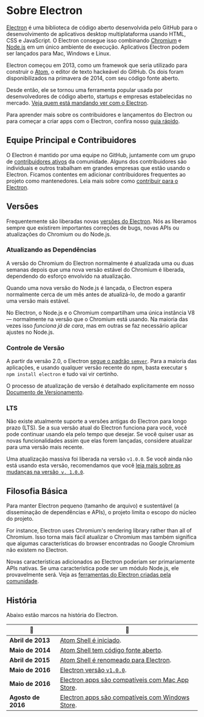 # Sobre Electron

[Electron](https://electronjs.org) é uma biblioteca de código aberto desenvolvida pelo GitHub para o desenvolvimento de aplicativos desktop multiplataforma usando HTML, CSS e JavaScript. O Electron consegue isso combinando [Chromium](https://www.chromium.org/Home) e [Node.js](https://nodejs.org) em um único ambiente de execução. Aplicativos Electron podem ser lançados para Mac, Windows e Linux.

Electron começou em 2013, como um framewok que seria utilizado para construir o [Atom](https://atom.io), o editor de texto hackeável do GitHub. Os dois foram disponibilizados na primavera de 2014, com seu código fonte aberto.

Desde então, ele se tornou uma ferramenta popular usada por desenvolvedores de código aberto, startups e empresas estabelecidas no mercado. [Veja quem está mandando ver com o Electron](https://electronjs.org/apps).

Para aprender mais sobre os contribuidores e lançamentos do Electron ou para começar a criar apps com o Electron, confira nosso [guia rápido](quick-start.md).

## Equipe Principal e Contribuidores

O Electron é mantido por uma equipe no GitHub, juntamente com um grupo de [contribuidores ativos](https://github.com/electron/electron/graphs/contributors) da comunidade. Alguns dos contribuidores são individuais e outros trabalham em grandes empresas que estão usando o Electron. Ficamos contentes em adicionar contribuidores frequentes ao projeto como mantenedores. Leia mais sobre como [contribuir para o Electron](https://github.com/electron/electron/blob/master/CONTRIBUTING.md).

## Versões

Frequentemente são liberadas novas [versões do Electron](https://github.com/electron/electron/releases). Nós as liberamos sempre que existirem importantes correções de bugs, novas APIs ou atualizações do Chromium ou do Node.js.

### Atualizando as Dependências

A versão do Chromium do Electron normalmente é atualizada uma ou duas semanas depois que uma nova versão estável do Chromium é liberada, dependendo do esforço envolvido na atualização.

Quando uma nova versão do Node.js é lançada, o Electron espera normalmente cerca de um mês antes de atualizá-lo, de modo a garantir uma versão mais estável.

No Electron, o Node.js e o Chromium compartilham uma única instância V8 — normalmente na versão que o Chromium está usando. Na maioria das vezes isso *funciona já de cara*, mas em outras se faz necessário aplicar ajustes no Node.js.

### Controle de Versão

A partir da versão 2.0, o Electron [segue o padrão `semver`](https://semver.org). Para a maioria das aplicações, e usando qualquer versão recente do npm, basta executar `$ npm install electron` e tudo vai vir certinho.

O processo de atualização de versão é detalhado explicitamente em nosso [Documento de Versionamento](electron-versioning.md).

### LTS

Não existe atualmente suporte a versões antigas do Electron para longo prazo (LTS). Se a sua versão atual do Electron funciona para você, você pode continuar usando ela pelo tempo que desejar. Se você quiser usar as novas funcionalidades assim que elas forem lançadas, considere atualizar para uma versão mais recente.

Uma atualização massiva foi liberada na versão `v1.0.0`. Se você ainda não está usando esta versão, recomendamos que você [leia mais sobre as mudanças na versão` v. 1.0.0`](https://electronjs.org/blog/electron-1-0).

## Filosofia Básica

Para manter Electron pequeno (tamanho de arquivo) e sustentável (a disseminação de dependências e APIs), o projeto limita o escopo do núcleo do projeto.

For instance, Electron uses Chromium's rendering library rather than all of Chromium. Isso torna mais fácil atualizar o Chromium mas também significa que algumas características do browser encontradas no Google Chromium não existem no Electron.

Novas características adicionados ao Electron poderiam ser primariamente APIs nativas. Se uma característica pode ser um módulo Node.js, ele provavelmente será. Veja as [ferramentas do Electron criadas pela comunidade](https://electronjs.org/community).

## História

Abaixo estão marcos na história do Electron.

| :calendar:         | :tada:                                                                                                         |
| ------------------ | -------------------------------------------------------------------------------------------------------------- |
| **Abril de 2013**  | [Atom Shell é iniciado](https://github.com/electron/electron/commit/6ef8875b1e93787fa9759f602e7880f28e8e6b45). |
| **Maio de 2014**   | [Atom Shell tem código fonte aberto](https://blog.atom.io/2014/05/06/atom-is-now-open-source.html).            |
| **Abril de 2015**  | [Atom Shell é renomeado para Electron](https://github.com/electron/electron/pull/1389).                        |
| **Maio de 2016**   | [Electron versão `v1.0.0`](https://electronjs.org/blog/electron-1-0).                                          |
| **Maio de 2016**   | [Electron apps são compatíveis com Mac App Store](mac-app-store-submission-guide.md).                          |
| **Agosto de 2016** | [Electron apps são compatíveis com Windows Store](windows-store-guide.md).                                     |